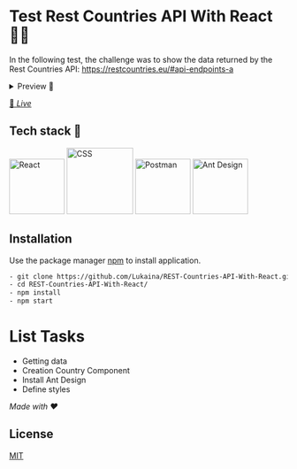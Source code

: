 # Test Rest Countries API With React 👩‍💻

In the following test, the challenge was to show the data returned by the Rest Countries API: https://restcountries.eu/#api-endpoints-a

<details>
<summary>Preview 👀</summary>    
  <img width="959" alt="Capture Test" src="https://user-images.githubusercontent.com/60724393/128646924-55acd57d-5f1f-4d48-8572-a65b26214e8a.jpg">
</details>

[🌸 _Live_](https://61105097fdc6d308d0d40ac1--rc-api-react.netlify.app/)

## Tech stack 🧰
<img widht="100" height="100" alt="React" src="https://user-images.githubusercontent.com/60724393/128647184-c6526f6f-ccc6-4922-9ff3-88e25225bf9c.png">
<img widht="100" height="120" alt="CSS" src="https://user-images.githubusercontent.com/60724393/128647228-ee53ede9-3c71-4227-b133-380e58280987.png"> <img widht="100" height="100" alt="Postman" src="https://user-images.githubusercontent.com/60724393/128647206-fee3799d-d639-44fc-9a55-32cb81e644be.png"> <img widht="100" height="100" alt="Ant Design" src="https://user-images.githubusercontent.com/60724393/128647416-750562a0-3fe4-4ce3-adfe-fed4c9ed7cdb.jpg">

## Installation

Use the package manager [npm](https://www.npmjs.com/) to install application.

```bash
- git clone https://github.com/Lukaina/REST-Countries-API-With-React.git
- cd REST-Countries-API-With-React/
- npm install
- npm start
```

# List Tasks

- Getting data
- Creation Country Component
- Install Ant Design
- Define styles

_Made with ❤_

## License

[MIT](https://choosealicense.com/licenses/mit/)
